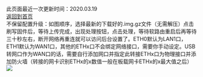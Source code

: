 此页面最近一次更新时间：2020.03.19             
[返回到首页](https://passwallopenwrt.github.io/website/)                  
不保留配置升级：如图顺序，选择最新的下载好的.img.gz文件（无需解压）点击刷写固件后，等待上传完成，出现处理按钮，点击处理，等待软路由重启后再等待三十秒左右，断开网络再重连就可以访问后台设置了。ETH0默认为LAN1口，ETH1默认为WAN1口，其他的ETHx口不会绑定网络接口，需要你手动设定。USB转网口作为WAN口的话，需要自行添加网口并指定此转接ETHx口为物理接口并添加防火墙（转接的网卡识别ETHx的x数值一般在板载网卡ETHx的x最大值之后）         
[![](https://pic.downk.cc/item/5e6a2d53e83c3a1e3a18dbe2.jpg)](https://pic.downk.cc/item/5e6a2d53e83c3a1e3a18dbe2.jpg)
